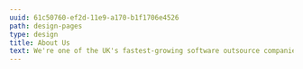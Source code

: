 ```yaml
---
uuid: 61c50760-ef2d-11e9-a170-b1f1706e4526
path: design-pages
type: design
title: About Us
text: We're one of the UK's fastest-growing software outsource companies, find out why.
---
```


